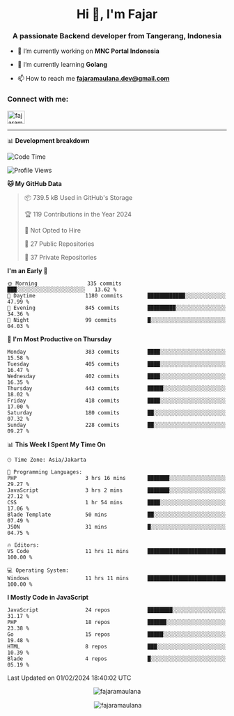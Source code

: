 <h1 align="center">Hi 👋, I'm Fajar</h1>
<h3 align="center">A passionate Backend developer from Tangerang, Indonesia</h3>

<!-- <p align="left"> <img src="https://komarev.com/ghpvc/?username=fajaramaulana&label=Profile%20views&color=0e75b6&style=flat" alt="fajaramaulana" /> </p> -->

- 🔭 I’m currently working on **MNC Portal Indonesia**

- 🌱 I’m currently learning **Golang**

- 📫 How to reach me **fajaramaulana.dev@gmail.com**

<h3 align="left">Connect with me:</h3>
<p align="left">
<a href="https://linkedin.com/in/fajar-agus-maulana-73533a180/" target="blank"><img align="center" src="https://raw.githubusercontent.com/rahuldkjain/github-profile-readme-generator/master/src/images/icons/Social/linked-in-alt.svg" alt="fajaramaulana" height="30" width="40" /></a>
</p>

-------

📊 **Development breakdown**
<!--START_SECTION:waka-->
![Code Time](http://img.shields.io/badge/Code%20Time-1%2C640%20hrs%2016%20mins-blue)

![Profile Views](http://img.shields.io/badge/Profile%20Views-4-blue)

**🐱 My GitHub Data** 

> 📦 739.5 kB Used in GitHub's Storage 
 > 
> 🏆 119 Contributions in the Year 2024
 > 
> 🚫 Not Opted to Hire
 > 
> 📜 27 Public Repositories 
 > 
> 🔑 37 Private Repositories 
 > 
**I'm an Early 🐤** 

```text
🌞 Morning                335 commits         ███░░░░░░░░░░░░░░░░░░░░░░   13.62 % 
🌆 Daytime                1180 commits        ████████████░░░░░░░░░░░░░   47.99 % 
🌃 Evening                845 commits         █████████░░░░░░░░░░░░░░░░   34.36 % 
🌙 Night                  99 commits          █░░░░░░░░░░░░░░░░░░░░░░░░   04.03 % 
```
📅 **I'm Most Productive on Thursday** 

```text
Monday                   383 commits         ████░░░░░░░░░░░░░░░░░░░░░   15.58 % 
Tuesday                  405 commits         ████░░░░░░░░░░░░░░░░░░░░░   16.47 % 
Wednesday                402 commits         ████░░░░░░░░░░░░░░░░░░░░░   16.35 % 
Thursday                 443 commits         █████░░░░░░░░░░░░░░░░░░░░   18.02 % 
Friday                   418 commits         ████░░░░░░░░░░░░░░░░░░░░░   17.00 % 
Saturday                 180 commits         ██░░░░░░░░░░░░░░░░░░░░░░░   07.32 % 
Sunday                   228 commits         ██░░░░░░░░░░░░░░░░░░░░░░░   09.27 % 
```


📊 **This Week I Spent My Time On** 

```text
🕑︎ Time Zone: Asia/Jakarta

💬 Programming Languages: 
PHP                      3 hrs 16 mins       ███████░░░░░░░░░░░░░░░░░░   29.27 % 
JavaScript               3 hrs 2 mins        ███████░░░░░░░░░░░░░░░░░░   27.12 % 
CSS                      1 hr 54 mins        ████░░░░░░░░░░░░░░░░░░░░░   17.06 % 
Blade Template           50 mins             ██░░░░░░░░░░░░░░░░░░░░░░░   07.49 % 
JSON                     31 mins             █░░░░░░░░░░░░░░░░░░░░░░░░   04.75 % 

🔥 Editors: 
VS Code                  11 hrs 11 mins      █████████████████████████   100.00 % 

💻 Operating System: 
Windows                  11 hrs 11 mins      █████████████████████████   100.00 % 
```

**I Mostly Code in JavaScript** 

```text
JavaScript               24 repos            ████████░░░░░░░░░░░░░░░░░   31.17 % 
PHP                      18 repos            ██████░░░░░░░░░░░░░░░░░░░   23.38 % 
Go                       15 repos            █████░░░░░░░░░░░░░░░░░░░░   19.48 % 
HTML                     8 repos             ███░░░░░░░░░░░░░░░░░░░░░░   10.39 % 
Blade                    4 repos             █░░░░░░░░░░░░░░░░░░░░░░░░   05.19 % 
```




 Last Updated on 01/02/2024 18:40:02 UTC
<!--END_SECTION:waka-->
<p align="center"><img align="center" src="https://github-readme-stats.vercel.app/api/top-langs?username=fajaramaulana&show_icons=true&locale=en&layout=compact" alt="fajaramaulana" /></p>

<p align="center">&nbsp;<img align="center" src="https://github-readme-stats.vercel.app/api?username=fajaramaulana&show_icons=true&locale=en" alt="fajaramaulana" /></p>
